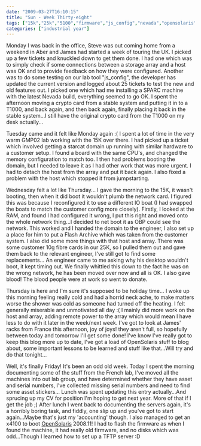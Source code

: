 ```yaml
---
date: "2009-03-27T16:10:15"
title: "Sun - Week Thirty-eight"
tags: ["15k","25k","5100","firmware","js_config","nevada","opensolaris","sparc","starcat","t1000","tftp","x4100"]
categories: ["industrial year"]
---
```


Monday I was back in the office, Steve was out coming home from a weekend in Aber and James had started a week of touring the UK.
I picked up a few tickets and knuckled down to get them done. I had one which was to simply check if some connections between a storage array and a host was OK and to provide feedback on how they were configured.
Another was to do some testing on our lab tool "js\_config", the developer has updated the current version and logged about 25 tickets to test the new and old features out. I picked one which had me installing a SPARC machine with the latest Nevada build, everything seemed to go OK.
I spent the afternoon moving a crypto card from a stable system and putting it in to a T1000, and back again, and then back again, finally placing it back in the stable system...I still have the original crypto card from the T1000 on my desk actually...
<!--more-->
Tuesday came and it felt like Monday again :(
I spent a lot of time in the very warm GMP02 lab working with the 15K over there. I had picked up a ticket which involved getting a starcat domain up running with similar hardware to a customer setup.
I found a board with the same CPU's, and changed the memory configuration to match too. I then had problems booting the domain, but I needed to leave it as I had other work that was more urgent.
I had to detach the host from the array and put it back again. I also fixed a problem with the host which stopped it from jumpstarting.

Wednesday felt a lot like Thursday...
I gave the morning to the 15K, it wasn't booting, then when it did boot it wouldn't plumb the network card. I figured this was because I reconfigured it to use a different IO boat (I had swapped the boats to match the customer config more closely). Firstly, I looked at the RAM, and found I had configured it wrong, I put this right and moved onto the whole network thing...I decided to net boot it as OBP could see the network. This worked and I handed the domain to the engineer, I also set up a place for him to put a Flash Archive which was taken from the customer system.
I also did some more things with that host and array.
There was some customer 10g fibre cards in our 25K, so I pulled them out and gave them back to the relevant engineer, I've still got to find some replacements...
An engineer came to me asking why his desktop wouldn't boot, it kept timing out. We finally whittled this down to the fact he was on the wrong network, he has been moved over now and all is OK.
I also gave blood! The blood people were at work so went to donate.

Thursday is here and I'm sure it's supposed to be holiday time...
I woke up this morning feeling really cold and had a horrid neck ache, to make matters worse the shower was cold as someone had turned off the heating. I felt generally miserable and unmotivated all day :(
I mainly did more work on the host and array, adding remote power to the array which would mean I have less to do with it later in the week/next week.
I've got to look at James' racks from France this afternoon, joy of joys! they aren't full, so hopefully between today and tomorrow I'll get some done!
I've know I've really got to keep this blog more up to date, I've got a load of OpenSolaris stuff to blog about, some important lessons to be learned and stuff like that...Will try and do that tonight...

Well, it's finally Friday! It's been an odd old week.
Today I spent the morning documenting some of the stuff from the French lab, I've moved all the machines into out lab group, and have determined whether they have asset and serial numbers, I've collected missing serial numbers and need to find some asset stickers...
Lunch was spent updating this entry actually...And sprucing up my CV for position I'm hoping to get next year. More of that if I get the job ;)
After lunch I went back to documenting the servers again, it's a horribly boring task, and fiddly, one slip up and you've got to start again...Maybe that's just my 'accounting' though.
I also managed to get an x4100 to boot [OpenSolaris][1] 2008.11! I had to flash the firmware as when I found the machine, it had really old firmware, and no disks which was odd...Though I learned how to set up a TFTP server :D

  [1]: http://www.opensolaris.com/

